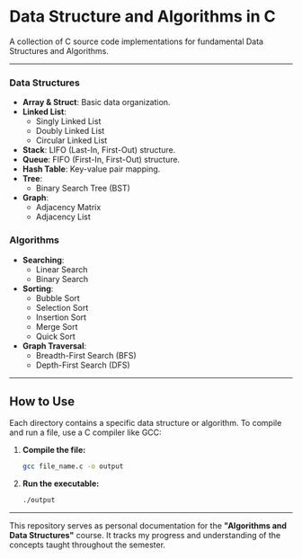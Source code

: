# Data Structure and Algorithms in C

A collection of C source code implementations for fundamental Data Structures and Algorithms.

---

### Data Structures
-   **Array & Struct**: Basic data organization.
-   **Linked List**:
    -   Singly Linked List
    -   Doubly Linked List
    -   Circular Linked List
-   **Stack**: LIFO (Last-In, First-Out) structure.
-   **Queue**: FIFO (First-In, First-Out) structure.
-   **Hash Table**: Key-value pair mapping.
-   **Tree**:
    -   Binary Search Tree (BST)
-   **Graph**:
    -   Adjacency Matrix
    -   Adjacency List

### Algorithms
-   **Searching**:
    -   Linear Search
    -   Binary Search
-   **Sorting**:
    -   Bubble Sort
    -   Selection Sort
    -   Insertion Sort
    -   Merge Sort
    -   Quick Sort
-   **Graph Traversal**:
    -   Breadth-First Search (BFS)
    -   Depth-First Search (DFS)

---

## How to Use

Each directory contains a specific data structure or algorithm. To compile and run a file, use a C compiler like GCC:

1.  **Compile the file:**
    ```sh
    gcc file_name.c -o output
    ```

2.  **Run the executable:**
    ```sh
    ./output
    ```

---

This repository serves as personal documentation for the **"Algorithms and Data Structures"** course. It tracks my progress and understanding of the concepts taught throughout the semester.
